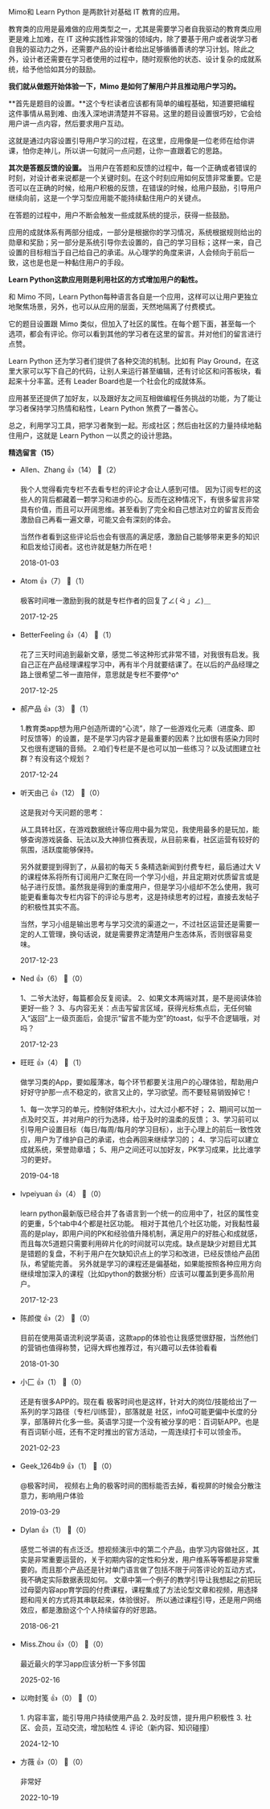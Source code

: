 Mimo和 Learn Python 是两款针对基础 IT 教育的应用。

教育类的应用是最难做的应用类型之一，尤其是需要学习者自我驱动的教育类应用更是难上加难，在 IT 这种实践性非常强的领域内，除了要基于用户或者说学习者自我的驱动力之外，还需要产品的设计者给出足够循循善诱的学习计划。除此之外，设计者还需要在学习者使用的过程中，随时观察他的状态、设计复杂的成就系统，给予他恰如其分的鼓励。

**我们就从做题开始体验一下，Mimo 是如何了解用户并且推动用户学习的。**

**首先是题目的设置。**这个专栏读者应该都有简单的编程基础，知道要把编程这件事情从易到难、由浅入深地讲清楚并不容易。这里的题目设置很巧妙，它会给用户讲一点内容，然后要求用户互动。

这就是通过内容设置引导用户学习的过程，在这里，应用像是一位老师在给你讲课，怕你走神儿，所以讲一句就问一点问题，让你一直跟着它的思路。

**其次是答题反馈的设置。** 当用户在答题和反馈的过程中，每一个正确或者错误的时刻，对设计者来说都是一个关键时刻。在这个时刻应用如何反馈非常重要。它是否可以在正确的时候，给用户积极的反馈，在错误的时候，给用户鼓励，引导用户继续向前，这是一个学习型应用能不能持续黏住用户的关键点。

在答题的过程中，用户不断会触发一些成就系统的提示，获得一些鼓励。

应用的成就体系有两部分组成，一部分是根据你的学习情况，系统根据规则给出的勋章和奖励；另一部分是系统引导你去设置的，自己的学习目标；这样一来，自己设置的目标相当于自己给自己的承诺。从心理学的角度来讲，人会倾向于前后一致，这也是也是一种黏住用户的手段。

**Learn Python这款应用则是利用社区的方式增加用户的黏性。**

和 Mimo 不同，Learn Python每种语言各自是一个应用，这样可以让用户更独立地聚焦场景，另外，也可以从应用的层面，天然地隔离了付费模式。

它的题目设置跟 Mimo 类似，但加入了社区的属性。在每个题下面，甚至每一个选项，都会有评论。你可以看到其他的学习者在这里的留言。并对他们的留言进行点赞。

Learn Python 还为学习者们提供了各种交流的机制。比如有 Play Ground，在这里大家可以写下自己的代码，让别人来运行甚至编辑，还有讨论区和问答板块，看起来十分丰富。还有 Leader Board也是一个社会化的成就体系。

应用甚至还提供了加好友，以及跟好友之间互相做编程任务挑战的功能，为了能让学习者保持学习热情和粘性，Learn Python 煞费了一番苦心。

总之，利用学习工具，把学习者聚到一起。形成社区；然后由社区的力量持续地黏住用户，这就是 Learn Python 一以贯之的设计思路。
<div><strong>精选留言（15）</strong></div><ul>
<li><span>Allen、Zhang</span> 👍（14） 💬（2）<p>我个人觉得看完专栏不去看专栏的评论才会让人感到可惜。
因为订阅专栏的这些人的背后都藏着一颗学习和进步的心。反而在这种情况下，有很多留言非常具有价值，而且可以开阔思维。甚至看到了完全和自己想法对立的留言反而会激励自己再看一遍文章，可能又会有深刻的体会。

当然作者看到这些评论后也会有很高的满足感，激励自己能够带来更多的知识和启发给订阅者。这也许就是魅力所在吧！</p>2018-01-03</li><br/><li><span>Atom</span> 👍（7） 💬（1）<p>极客时间唯一激励到我的就是专栏作者的回复了∠( ᐛ 」∠)＿</p>2017-12-25</li><br/><li><span>BetterFeeling</span> 👍（4） 💬（1）<p>花了三天时间追到最新文章，感觉二爷这种形式非常不错，对我很有启发。我自己正在产品经理课程学习中，再有半个月就要结课了。在以后的产品经理之路上很希望二爷一直陪伴，意思就是专栏不要停^o^</p>2017-12-25</li><br/><li><span>郝产品</span> 👍（3） 💬（1）<p>1.教育类app想为用户创造所谓的“心流”，除了一些游戏化元素（进度条、即时反馈等）的设置，是不是学习内容才是最重要的因素？比如很有感染力同时又也很有逻辑的音频。
2.咱们专栏是不是也可以加一些练习？以及试图建立社群？有没有这个规划？</p>2017-12-24</li><br/><li><span>听天由己</span> 👍（12） 💬（0）<p>这是我对今天问题的思考：

从工具转社区，在游戏数据统计等应用中最为常见，我使用最多的是玩加，能够查询游戏装备、玩法以及大神排位赛表现，从目前来看，社区运营有较好的氛围，活跃度能够保持。

另外就要提到得到了，从最初的每天 5 条精选新闻到付费专栏，最后通过大 V 的课程体系将所有订阅用户汇聚在同一个学习小组，并且定期对优质留言或是帖子进行反馈。虽然我是得到的重度用户，但是学习小组却不怎么使用，我可能更看重每次专栏内容下的评论与思考，这是持续思考的过程，直接去发帖子的积极性其实不高。

当然，学习小组是输出思考与学习交流的渠道之一，不过社区运营还是需要一定的人工管理，换句话说，就是需要界定清楚用户生态体系，否则很容易变味。</p>2017-12-23</li><br/><li><span>Ned</span> 👍（6） 💬（0）<p>1、二爷大法好，每篇都会反复阅读。
2、如果文本两端对其，是不是阅读体验更好一些？
3、与内容无关：点击写留言区域，获得光标焦点后，无任何输入“返回”上一级页面后，会提示“留言不能为空”的toast，似乎不合逻辑哦，对吗？
</p>2017-12-23</li><br/><li><span>旺旺</span> 👍（4） 💬（1）<p>做学习类的App，要如履薄冰，每个环节都要关注用户的心理体验，帮助用户好好守护那一点不稳定的，欲言又止的，学习欲望。而不要轻易销毁掉它！

1、每一次学习的单元，控制好体积大小，过大过小都不好；
2、期间可以加一点及时交互，并对用户的行为选择，给于及时的温柔的反馈；
3、学习前可以引导用户设置目标（每日&#47;每周&#47;每月的学习目标），出于心理上的前后一致性效应，用户为了维护自己的承诺，也会再回来继续学习的；
4、学习后可以建立成就系统，荣誉勋章墙；
5、用户之间还可以加好友，PK学习成果，比比谁学习的更好。</p>2019-04-18</li><br/><li><span>lvpeiyuan</span> 👍（4） 💬（0）<p>learn python最新版已经合并了各语言到一个统一的应用中了，社区的属性变的更重，5个tab中4个都是社区功能。
相对于其他几个社区功能，对我黏性最高的是play，即用户间的PK和经验值升降机制，满足用户的好胜心和成就感，而且每次5道题只需要利用碎片化的时间就可以完成。缺点是缺少对题目尤其是错题的复盘，不利于用户在欠缺知识点上的学习和改进，已经反馈给产品团队，希望能完善。
另外就是学习的课程还是偏基础，如果能按照各种应用方向继续增加深入的课程（比如python的数据分析）应该可以覆盖到更多高阶用户。</p>2017-12-23</li><br/><li><span>陈颜俊</span> 👍（2） 💬（0）<p>目前在使用英语流利说学英语，这款app的体验也让我感觉很舒服，当然他们的营销也值得称赞，记得大辉也推荐过，有兴趣可以去体验看看</p>2018-01-30</li><br/><li><span>小匚</span> 👍（1） 💬（0）<p>还是有很多APP的。现在看 极客时间也是这样，针对大的岗位&#47;技能给出了一系列的学习路径（专栏&#47;训练营），部落就是 社区，infoQ可能更偏中长度的分享，部落碎片化多一些。英语学习提一个没有被分享的吧：百词斩APP。也是有百词斩小班，还有不定时推出的官方活动，一周连续打卡可以领金币。</p>2021-02-23</li><br/><li><span>Geek_1264b9</span> 👍（1） 💬（0）<p>@极客时间， 视频右上角的极客时间的图标能否去掉，看视屏的时候会分散注意力，影响用户体验</p>2019-03-29</li><br/><li><span>Dylan</span> 👍（1） 💬（0）<p>感觉二爷讲的有点泛泛。想视频演示中的第二个产品，由学习内容做社区，其实是非常重要运营的，关于初期内容的定性和分发，用户维系等等都是非常重要的。而且那个产品还是针对单门语言做了包括不限于问答评论的互动方式，我不确定实际数据表现如何。
文章中第一个例子的教学引导让我想起之前把玩过母婴内容app育学园的付费课程，课程集成了方法论型文章和视频，用选择题和闯关的方式将其串联起来，体验很好。
所以通过课程引导，还是用户网络效应，都是激励这个个人持续留存的好思路。
</p>2018-06-21</li><br/><li><span>Miss.Zhou</span> 👍（0） 💬（0）<p>最近最火的学习app应该分析一下多邻国</p>2025-02-16</li><br/><li><span>以吻封笺</span> 👍（0） 💬（0）<p>1. 内容丰富，能引导用户持续使用产品
2. 及时反馈，提升用户积极性
3. 社区、会员，互动交流，增加粘性
4. 评论（新内容、知识碰撞）</p>2024-12-10</li><br/><li><span>方薇</span> 👍（0） 💬（0）<p>非常好</p>2022-10-19</li><br/>
</ul>